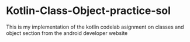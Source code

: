 # Kotlin-Class-Object-practice-sol
This is my implementation of the kotlin codelab asignment on classes and object section from the android developer website 
